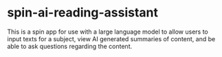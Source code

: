 # spin-ai-reading-assistant
This is a spin app for use with a large language model to allow users to input texts for a subject, view AI generated summaries of content, and be able to ask questions regarding the content.
